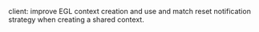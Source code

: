 client: improve EGL context creation and use and match reset notification strategy when creating a shared context.
